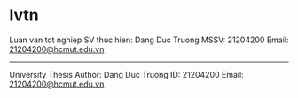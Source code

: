 # lvtn
Luan van tot nghiep
SV thuc hien: Dang Duc Truong
MSSV: 21204200
Email: 21204200@hcmut.edu.vn

--------------------------------
University Thesis
Author: Dang Duc Truong
ID: 21204200
Email: 21204200@hcmut.edu.vn
